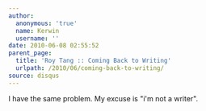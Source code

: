 ```yaml
---
author:
  anonymous: 'true'
  name: Kerwin
  username: ''
date: 2010-06-08 02:55:52
parent_page:
  title: 'Roy Tang :: Coming Back to Writing'
  urlpath: /2010/06/coming-back-to-writing/
source: disqus
---
```


<p>I have the same problem. My excuse is "i'm not a writer".</p>